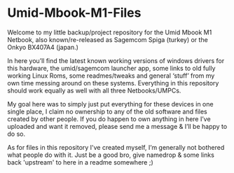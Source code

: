 # Umid-Mbook-M1-Files

Welcome to my little backup/project repository for the Umid Mbook M1 Netbook, also known/re-released as Sagemcom Spiga (turkey) or the Onkyo BX407A4 (japan.) 

In here you’ll find the latest known working versions of windows drivers for this hardware, the umid/sagemcom launcher app, some links to old fully working Linux Roms, some readmes/tweaks and general ‘stuff’ from my own time messing around on these systems. Everything in this repository should work equally as well with all three Netbooks/UMPCs.

My goal here was to simply just put everything for these devices in one single place, I claim no ownership to any of the old software and files created by other people. If you do happen to own anything in here I’ve uploaded and want it removed, please send me a message & I’ll be happy to do so.

As for files in this repository I've created myself, I’m generally not bothered what people do with it. Just be a good bro, give namedrop & some links back 'upstream' to here in a readme somewhere ;)
